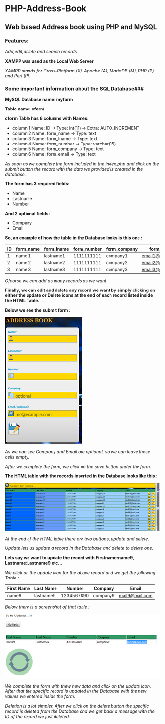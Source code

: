 # PHP-Address-Book

## Web based Address book using PHP and MySQL

### Features:
*Add,edit,delete and search records*

**XAMPP was used as the Local Web Server**

*XAMPP stands for Cross-Platform (X), Apache (A), MariaDB (M), PHP (P) and Perl (P).*

### Some important information about the SQL Database###
**MySQL Database name: myform**

**Table name: cform**

**cform Table has 6 columns with Names:**
- column 1 Name: ID           -> Type: int(11)     -> Extra: AUTO_INCREMENT
- column 2 Name: form_name    -> Type: text
- column 3 Name: form_lname   -> Type: text
- column 4 Name: form_number  -> Type: varchar(15)
- column 5 Name: form_company -> Type: text
- column 6 Name: form_email   -> Type: text

*As soon as we complete the form included in the index.php and click on the submit button
the record with the data we provided is created in the database.*

**The form has 3 required fields:**
- Name
- Lastname
- Number

**And 2 optional fields:**
- Company
- Email

**So, an example of how the table in the Database looks is this one :**

| ID | form_name | form_lname | form_number | form_company | form_email       |
|----|-----------|------------|-------------|--------------|------------------|
|1   | name 1    | lastname1  | 1111111111  | company1     | email1@email.com |
|2   | name 2    | lastname2  | 1111111111  | company2     | email2@email.com |
|3   | name 3    | lastname3  | 1111111111  | company3     | email3@email.com |

*Ofcorse we can add as many records as we want.*

**Finally, we can edit and delete any record we want by simply clicking on either the update or Delete icons at the end 
of each record listed inside the HTML Table.**

**Below we see the submit form :**

![alt tag](screenshots/form.png "Submit Form")

*As we can see Company and Email are optional, so we can leave these cells empty.*

*After we complete the form, we click on the save button under the form.*

**The HTML table with the records inserted in the Database looks like this :**

![alt tag](screenshots/table.png "HTML table")

*At the end of the HTML table there are two buttons, update and delete.*

*Update lets us update a record in the Database and delete to delete one.*

**Lets say we want to update the record with Firstname:name9, Lastname:Lastname9 etc...**

*We click on the update icon for the above record and we get the following Table :*

| First Name | Last Name | Number   | Company | Email        |
|------------|-----------|----------|---------|--------------|
|name9       | lastname9 |1234567890|company9 |mail9@mail.com|

*Below there is a screenshot of that table :*

![alt tag](screenshots/update.png "Update Form")

*We complete the form with thew new data and click on the update icon. After that the specific record is updated in the
Database with the new values we entered inside the form.*

*Deletion is a lot  simpler. After we click on the delete button the specific record is deleted from the Database and we get back a message with the ID of the record we just deleted.*
